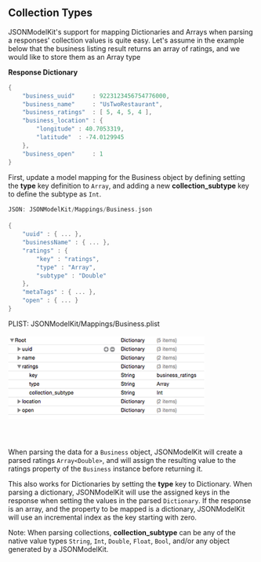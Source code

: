 ## Collection Types
JSONModelKit's support for mapping Dictionaries and Arrays when parsing a responses' collection values is quite easy. Let's assume in the example below that the business listing result returns an array of ratings, and we would like to store them as an Array<Int> type

**Response Dictionary**

```swift
{
    "business_uuid"		: 9223123456754776000,
    "business_name"		: "UsTwoRestaurant",
    "business_ratings"	: [ 5, 4, 5, 4 ],
    "business_location" : {
        "longitude" : 40.7053319,
        "latitude"  : -74.0129945
    },
    "business_open"		: 1
}
```
First, update a model mapping for the Business object by defining setting the **type** key definition to `Array`, and adding a new **collection_subtype** key to define the subtype as `Int`.


```swift
JSON: JSONModelKit/Mappings/Business.json

{
    "uuid" : { ... },
    "businessName" : { ... },
    "ratings" : {
        "key" : "ratings",
        "type" : "Array",
        "subtype" : "Double"
    },
    "metaTags" : { ... },
    "open" : { ... }
}
```
<table >
  <tr bgcolor="#FF0000" width=400px>
<p align="left">
    PLIST: JSONModelKit/Mappings/Business.plist
</br></br>
<img align="center"  src="https://github.com/AntonTheDev/JSONModelKit/blob/dev/documentation/readme_assets/ratings_array_example.png?raw=true?raw=true" width="400" height="168" />

</p>
  </tr>
<table>

</br>

When parsing the data for a `Business` object, JSONModelKit will create a parsed ratings `Array<Double>`, and will assign the resulting value to the ratings property of the `Business` instance before returning it.

This also works for Dictionaries by setting the **type** key to Dictionary. When parsing a dictionary, JSONModelKit will use the assigned keys in the response when setting the values in the parsed `Dictionary`. If the response is an array, and the property to be mapped is a dictionary, JSONModelKit will use an incremental index as the key starting with zero.

Note: When parsing collections, **collection_subtype** can be any of the native value types `String`, `Int`, `Double`, `Float`, `Bool`, and/or any object generated by a JSONModelKit.
